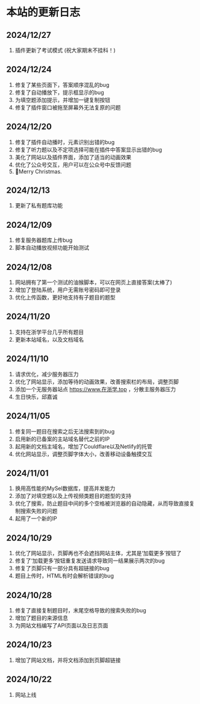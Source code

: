 # 本站的更新日志

## 2024/12/27
1. 插件更新了考试模式 (祝大家期末不挂科！)

## 2024/12/24
1. 修复了某些页面下，答案顺序混乱的bug
2. 修复了自动播放下，提示框显示的bug
3. 为填空题添加提示，并增加一键复制按钮
4. 修复了插件窗口被拖至屏幕外无法复原的问题

## 2024/12/20
1. 修复了插件自动播时，元素识别出错的bug
2. 修复了听力题以及不定项选择可能在插件中答案显示出错的bug
3. 美化了网站以及插件界面，添加了适当的动画效果
4. 优化了公众号交互，用户可以在公众号中反馈问题
5. 🎄Merry Christmas.

## 2024/12/13
1. 更新了私有题库功能

## 2024/12/09
1. 修复服务器题库上传bug
2. 脚本自动播放视频功能开始测试

## 2024/12/08
1. 网站拥有了第一个测试的油猴脚本，可以在网页上直接答案(太棒了)
2. 增加了登陆系统，用户无需账号密码即可登录
3. 优化上传函数，更好地支持有子题目的题型

## 2024/11/20
1. 支持在浙学平台几乎所有题目
2. 更新本站域名，以及文档域名


## 2024/11/10
1. 请求优化，减少服务器压力
2. 优化了网站显示，添加等待的动画效果，改善搜索栏的布局，调整页脚
3. 添加一个无服务器站点 https://www.在浙学.top ，分散主服务器压力
4. 生日快乐，邱嘉诚


## 2024/11/05
1. 修复同一题目在搜索之后无法搜索到的bug
2. 启用新的已备案的主站域名替代之前的IP
3. 起用新的文档主域名，增加了Couldflare以及Netlify的托管
4. 优化网站显示，调整页脚字体大小，改善移动设备触摸交互

## 2024/11/01
1. 换用高性能的MySel数据库，提高并发能力
2. 添加了对填空题以及上传视频类题目的题型的支持
3. 优化了搜索，防止题目中间的多个空格被浏览器的自动隐藏，从而导致直接复制搜索失败的问题
4. 起用了一个新的IP

## 2024/10/29

1. 优化了网站显示，页脚再也不会遮挡网站主体，尤其是‘加载更多’按钮了
2. 修复了‘加载更多’按钮重复发送请求导致同一结果展示两次的bug
3. 修复了页脚只有一部分具有超链接的bug
4. 题目上传时，HTML有时会解析错误的bug

## 2024/10/28

1. 修复了直接复制题目时，末尾空格导致的搜索失败的bug
2. 增加了题目的来源信息
3. 为网站文档编写了API页面以及日志页面

## 2024/10/23

1. 增加了网站文档，并将文档添加到页脚超链接

## 2024/10/22

1. 网站上线